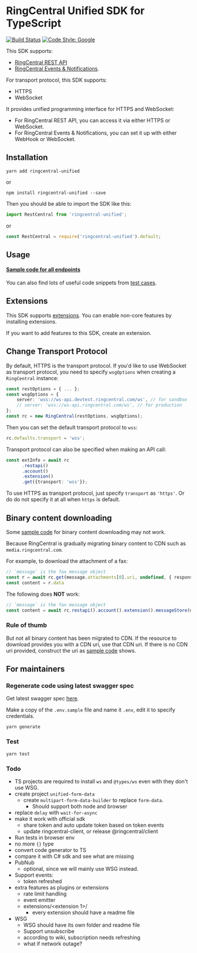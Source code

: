# RingCentral Unified SDK for TypeScript

[![Build Status](https://travis-ci.com/ringcentral/ringcentral-unified-ts.svg?token=316MqomevzwR7zFzsQz2&branch=master)](https://travis-ci.com/ringcentral/ringcentral-unified-ts)
[![Code Style: Google](https://img.shields.io/badge/code%20style-google-blueviolet.svg)](https://github.com/google/gts)

This SDK supports:

- [RingCentral REST API](https://developers.ringcentral.com/api-reference)
- [RingCentral Events & Notifications](https://developers.ringcentral.com/api-reference/events-notifications).

For transport protocol, this SDK supports:

- HTTPS
- WebSocket

It provides unified programming interface for HTTPS and WebSocket:

- For RingCentral REST API, you can access it via either HTTPS or WebSocket.
- For RingCentral Events & Notifications, you can set it up with either WebHook or WebSocket.


## Installation

```
yarn add ringcentral-unified
```

or

```
npm install ringcentral-unified --save
```

Then you should be able to import the SDK like this:

```ts
import RestCentral from 'ringcentral-unified';
```

or

```js
const RestCentral = require('ringcentral-unified').default;
```


## Usage

#### [Sample code for all endpoints](./samples.md)

You can also find lots of useful code snippets from [test cases](./test).


## Extensions

This SDK supports [extensions](./src/extensions). You can enable non-core features by installing extensions.

If you want to add features to this SDK, create an extension.


## Change Transport Protocol

By default, HTTPS is the transport protocol. If you'd like to use WebSocket as transport protocol, you need to specify `wsgOptions` when creating a `RingCentral` instance:

```ts
const restOptions = { ... };
const wsgOptions = {
    server: 'wss://ws-api.devtest.ringcentral.com/ws', // for sandbox
    // server: 'wss://ws-api.ringcentral.com/ws', // for production
};
const rc = new RingCentral(restOptions, wsgOptions);
```

Then you can set the default transport protocol to `wss`:

```ts
rc.defaults.transport = 'wss';
```

Transport protocol can also be specified when making an API call:

```ts
const extInfo = await rc
      .restapi()
      .account()
      .extension()
      .get({transport: 'wss'});
```

To use HTTPS as transport protocol, just specify `transport` as `'https'`.
Or do do not specify it at all when `https` is default.


## Binary content downloading

Some [sample code](./samples.md) for binary content downloading may not work.

Because RingCentral is gradually migrating binary content to CDN such as `media.ringcentral.com`.

For example, to download the attachment of a fax:

```ts
// `message` is the fax message object
const r = await rc.get(message.attachments[0].uri, undefined, { responseType: 'arraybuffer' })
const content = r.data
```

The following does **NOT** work:

```ts
// `message` is the fax message object
const content = await rc.restapi().account().extension().messageStore(message.id).content(message.attachments[0].id).get()
```

### Rule of thumb

But not all binary content has been migrated to CDN.
If the resource to download provides you with a CDN uri, use that CDN uri.
If there is no CDN uri provided, construct the uri as [sample code](./samples.md) shows.


## For maintainers

### Regenerate code using latest swagger spec

Get latest swagger spec [here](https://github.com/ringcentral/RingCentral.Net/blob/master/code-generator/rc-platform-adjusted.yml).

Make a copy of the `.env.sample` file and name it `.env`, edit it to specify credentials.

```
yarn generate
```


### Test

```
yarn test
```


### Todo

- TS projects are required to install `ws` and `@types/ws` even with they don't use WSG.
- create project `unified-form-data`
    - create `multipart-form-data-builder` to replace `form-data`.
        - Should support both node and browser
- replace `delay` with `wait-for-async`
- make it work with official sdk
    - share token and auto update token based on token events
    - update ringcentral-client, or release @ringcentral/client
- Run tests in browser env
- no more `{}` type
- convert code generator to TS
- compare it with C# sdk and see what are missing
- PubNub
    - optional, since we will mainly use WSG instead.
- Support events:
    - token refreshed
- extra features as plugins or extensions
    - rate limit handling
    - event emitter
    - extensions/<extension 1>/
        - every extension should have a readme file
- WSG
    - WSG should have its own folder and readme file
    - Support unsubscribe
    - according to wiki, subscription needs refreshing
    - what if network outage?
